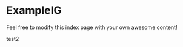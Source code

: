 # ExampleIG

Feel free to modify this index page with your own awesome content!

<requirement key="REQ-33366CJZ" title="test" version="1">
    test2
</requirement>
